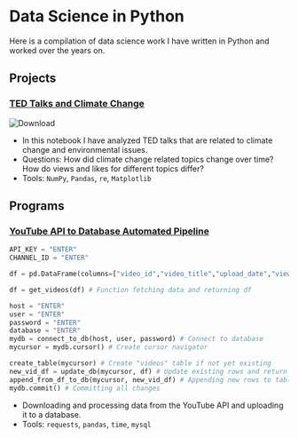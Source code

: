 # Data Science in Python

Here is a compilation of data science work I have written in Python and worked over the years on.

## Projects

### [TED Talks and Climate Change](https://github.com/Dince-afk/Data_Science/blob/main/1.%20Projects%20and%20Showcases/ted_talks_climate.ipynb)
![Download](https://user-images.githubusercontent.com/68876259/170859279-77ae3739-f236-4454-9539-49471065865a.png)
- In this notebook I have analyzed TED talks that are related to climate change and environmental issues. 
- Questions: How did climate change related topics change over time? How do views and likes for different topics differ? 
- Tools: `NumPy`, `Pandas`, `re`, `Matplotlib`

## Programs

### [YouTube API to Database Automated Pipeline](https://github.com/Dince-afk/Data_Science/blob/main/1.%20Projects%20and%20Showcases/youtube_api_db.ipynb)

```python
API_KEY = "ENTER"
CHANNEL_ID = "ENTER"

df = pd.DataFrame(columns=["video_id","video_title","upload_date","view_count","like_count","favorite_count","comment_count"]) # Create empty df for later appending

df = get_videos(df) # Function fetching data and returning df

host = "ENTER"
user = "ENTER"
password = "ENTER"
database = "ENTER"
mydb = connect_to_db(host, user, password) # Connect to database
mycursor = mydb.cursor() # Create cursor navigator

create_table(mycursor) # Create "videos" table if not yet existing
new_vid_df = update_db(mycursor, df) # Update existing rows and return new rows as df
append_from_df_to_db(mycursor, new_vid_df) # Appending new rows to table
mydb.commit() # Committing all changes
```

- Downloading and processing data from the YouTube API and uploading it to a database.
- Tools: `requests`, `pandas`, `time`, `mysql`

